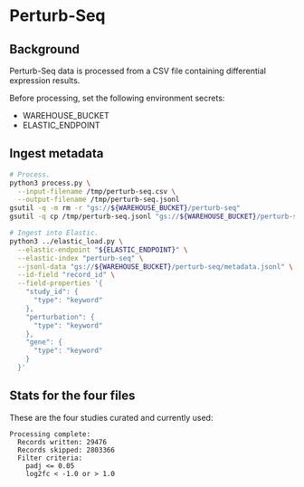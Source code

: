 # Perturb-Seq

## Background

Perturb-Seq data is processed from a CSV file containing differential expression results.

Before processing, set the following environment secrets:

- WAREHOUSE_BUCKET
- ELASTIC_ENDPOINT

## Ingest metadata

```bash
# Process.
python3 process.py \
  --input-filename /tmp/perturb-seq.csv \
  --output-filename /tmp/perturb-seq.jsonl
gsutil -q -m rm -r "gs://${WAREHOUSE_BUCKET}/perturb-seq"
gsutil -q cp /tmp/perturb-seq.jsonl "gs://${WAREHOUSE_BUCKET}/perturb-seq/metadata.jsonl"

# Ingest into Elastic.
python3 ../elastic_load.py \
  --elastic-endpoint "${ELASTIC_ENDPOINT}" \
  --elastic-index "perturb-seq" \
  --jsonl-data "gs://${WAREHOUSE_BUCKET}/perturb-seq/metadata.jsonl" \
  --id-field "record_id" \
  --field-properties '{
    "study_id": {
      "type": "keyword"
    },
    "perturbation": {
      "type": "keyword"
    },
    "gene": {
      "type": "keyword"
    }
  }'
```

## Stats for the four files

These are the four studies curated and currently used:

```
Processing complete:
  Records written: 29476
  Records skipped: 2803366
  Filter criteria:
    padj <= 0.05
    log2fc < -1.0 or > 1.0
```
